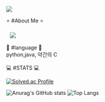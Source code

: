 <img src="https://capsule-render.vercel.app/api?type=waving&color=auto&height=200&section=header&text=정은교&fontSize=90" />

:star: #About Me :star: <br><br>
<a href="https://instagram.com/kyo_0209_">
    <img 
        src="http://img.shields.io/badge/-Instagram-black?style=flat&logo=Instagram&link=https://instagram.com/kyo_0209_/"
        style="height : auto; margin-left : 10px; margin-right : 10px;"/>
</a>
<br><br>
:pushpin: #language :pushpin:<br>
python,java, 약간의 C
<br><br>
:computer: #STATS :computer:<br>

[![Solved.ac Profile](http://mazassumnida.wtf/api/v2/generate_badge?boj=kyoc)](https://solved.ac/kyoc/)
<br>

![Anurag's GitHub stats](https://github-readme-stats.vercel.app/api?username=eunkyo3&show_icons=true&theme=tokyonight)
![Top Langs](https://github-readme-stats.vercel.app/api/top-langs/?username=eunkyo3&layout=compact&theme=tokyonight)

